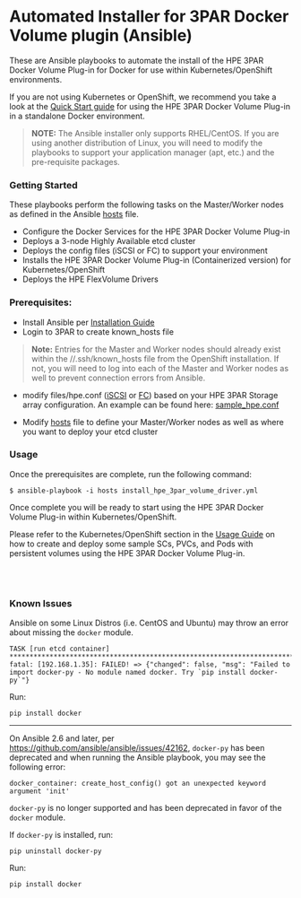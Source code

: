 # Automated Installer for 3PAR Docker Volume plugin (Ansible)

These are Ansible playbooks to automate the install of the HPE 3PAR Docker Volume Plug-in for Docker for use within Kubernetes/OpenShift environments.

If you are not using Kubernetes or OpenShift, we recommend you take a look at the [Quick Start guide](/docs/quick_start_guide.md) for using the HPE 3PAR Docker Volume Plug-in in a standalone Docker environment.

>**NOTE:** The Ansible installer only supports RHEL/CentOS. If you are using another distribution of Linux, you will need to modify the playbooks to support your application manager (apt, etc.) and the pre-requisite packages.

### Getting Started

These playbooks perform the following tasks on the Master/Worker nodes as defined in the Ansible [hosts](/ansible_3par_docker_plugin/hosts) file.
* Configure the Docker Services for the HPE 3PAR Docker Volume Plug-in
* Deploys a 3-node Highly Available etcd cluster
* Deploys the config files (iSCSI or FC) to support your environment
* Installs the HPE 3PAR Docker Volume Plug-in (Containerized version) for Kubernetes/OpenShift
* Deploys the HPE FlexVolume Drivers

### Prerequisites:

  - Install Ansible per [Installation Guide](https://docs.ansible.com/ansible/latest/installation_guide/intro_installation.html)
  - Login to 3PAR to create known_hosts file
  > **Note:** Entries for the Master and Worker nodes should already exist within the /<user>/.ssh/known_hosts file from the OpenShift installation. If not, you will need to log into each of the Master and Worker nodes as well to prevent connection errors from Ansible.

  - modify files/hpe.conf ([iSCSI](/ansible_3par_docker_plugin/files/iSCSI_hpe.conf) or [FC](/ansible_3par_docker_plugin/files/FC_hpe.conf)) based on your HPE 3PAR Storage array configuration. An example can be found here: [sample_hpe.conf](/ansible_3par_docker_plugin/files/sample_hpe.conf)

  - Modify [hosts](/ansible_3par_docker_plugin/hosts) file to define your Master/Worker nodes as well as where you want to deploy your etcd cluster

### Usage

Once the prerequisites are complete, run the following command:

```
$ ansible-playbook -i hosts install_hpe_3par_volume_driver.yml
```

Once complete you will be ready to start using the HPE 3PAR Docker Volume Plug-in within Kubernetes/OpenShift.

Please refer to the Kubernetes/OpenShift section in the [Usage Guide](/docs/usage.md#k8_usage) on how to create and deploy some sample SCs, PVCs, and Pods with persistent volumes using the HPE 3PAR Docker Volume Plug-in.


<br><br>


### Known Issues

Ansible on some Linux Distros (i.e. CentOS and Ubuntu) may throw an error about missing the `docker` module.

```
TASK [run etcd container] ******************************************************************************************************************************************
fatal: [192.168.1.35]: FAILED! => {"changed": false, "msg": "Failed to import docker-py - No module named docker. Try `pip install docker-py`"}
```

Run:

```
pip install docker
```

-----------------------------------------------------------------------------------

On Ansible 2.6 and later, per https://github.com/ansible/ansible/issues/42162, `docker-py` has been deprecated and when running the Ansible playbook, you may see the following error:

```
docker_container: create_host_config() got an unexpected keyword argument 'init'
```

`docker-py` is no longer supported and has been deprecated in favor of the `docker` module.

If `docker-py` is installed, run:

```
pip uninstall docker-py
```

Run:

```
pip install docker
```
